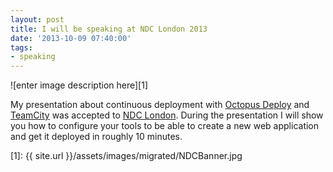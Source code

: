 ```yaml
---
layout: post
title: I will be speaking at NDC London 2013
date: '2013-10-09 07:40:00'
tags:
- speaking
---
```


![enter image description here][1]

My presentation about continuous deployment with [Octopus Deploy](http://www.octopusdeploy.com/) and [TeamCity](http://www.jetbrains.com/teamcity/) was accepted to [NDC London](http://ndc-london.com/). During the presentation I will show you how to configure your tools to be able to create a new web application and get it deployed in roughly 10 minutes.


  [1]: {{ site.url }}/assets/images/migrated/NDCBanner.jpg